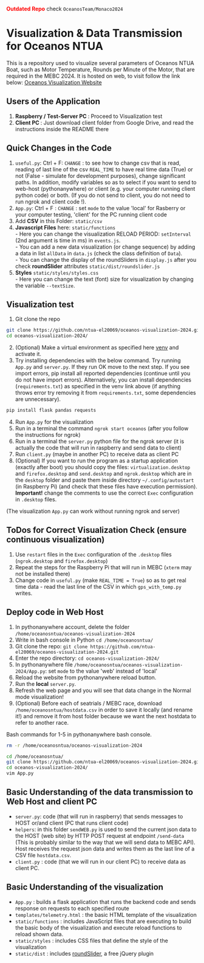  <span style="color: red;"> **Outdated Repo** </span>
check `OceanosTeam/Monaco2024`
# Visualization & Data Transmission for Oceanos NTUA 

This is a repository used to visualize several parameters of Oceanos NTUA Boat, 
such as Motor Temperature, Rounds per Minute of the Motor, that are required in
the MEBC 2024. It is hosted on web, to visit follow the link below:
[Oceanos Visualization Website](http://oceanosntua.pythonanywhere.com/)

## Users of the Application

1. <strong> Raspberry / Test-Server PC </strong> : Proceed to Visualization test
2. <strong> Client PC </strong> : Just download client folder from Google Drive, and read the instructions inside the README there

## Quick Changes in the Code 

1. `useful.py`: Ctrl + F: `CHANGE` : to see how to change csv that is read, reading of last line of the csv `REAL_TIME` to have real time data (True) or not (False - simulate for development purposes), change significant paths. 
In addition, modify variables so as to select if you want to send to web-host (pythonanywhere) or client (e.g. your computer running client python code) or both. (If you do not send to client, you do not need to run ngrok and client code !). 
2. `App.py`: Ctrl + F : `CHANGE` : set `mode` to the value 'local' for Rasberry or your computer testing, 'client' for the PC running client code
3. Add <strong>CSV</strong> in this Folder: `static/csv`   
4. <strong>Javascript Files</strong> here: `static/functions` <br>
        - Here you can change the visualization RELOAD PERIOD: `setInterval` (2nd argument is time in ms) in `events.js`. <br>
        - You can add a new data visualization (or change sequence) by adding a data in list `allData` in `data.js` (check the class definition of `Data`). <br>
        - You can change the display of the roundSliders in `display.js` after you check <strong>roundSlider</strong> attributes `static/dist/roundslider.js` <br>
5. <strong>Styles</strong> `static/styles/styles.css` <br>
        - Here you can change the text (font) size for visualization by changing the variable `--textSize`.

## Visualization test

1. Git clone the repo 
```bash
git clone https://github.com/ntua-el20069/oceanos-visualization-2024.git
cd oceanos-visualization-2024/
```
2. (Optional) Make a virtual environment as specified here [venv](https://packaging.python.org/en/latest/guides/installing-using-pip-and-virtual-environments/) and activate it.
3. Try installing dependencies with the below command. Try running `App.py` and `server.py`. If they run OK move to the next step.
If you see import errors, pip install all reported dependencies (continue until you do not have import errors).
Alternatively, you can install dependencies (`requirements.txt`) as specified in the venv link above (if anything throws error try removing it from `requirements.txt`, some dependencies are unnecessary).
```bash
pip install flask pandas requests
```
4. Run `App.py` for the visualization 
5. Run in a terminal the command `ngrok start oceanos` (after you follow the instructions for ngrok)
6. Run in a terminal the `server.py` python file for the ngrok server (it is actually the code that will run in raspberry and send data to client)
7. Run `client.py` (maybe in another PC) to receive data as client PC
8. (Optional) If you want to run the program as a startup application (exactly after boot) you should copy the files: `virtualization.desktop` and `firefox.desktop` and `send.desktop` and `ngrok.desktop` which are in the `desktop` folder and paste them inside directory `~/.config/autostart` (in Raspberry Pi) (and check that these files have execution permission). <strong>Important!</strong> change the comments to use the correct `Exec` configuration in `.desktop` files.

(The visualization `App.py` can work without running ngrok and server)

## ToDos for Correct Visualization Check (ensure continuous visualization)

1. Use `restart` files in the `Exec` configuration of the `.desktop` files (`ngrok.desktop` and `firefox.desktop`)
2. Repeat the steps for the Raspberry Pi that will run in MEBC (`xterm` may not be installed there)
3. Change code in `useful.py` (make `REAL_TIME = True`) so as to get real time data - read the last line of the CSV in which `gps_with_temp.py` writes.

## Deploy code in Web Host

1. In pythonanywhere account, delete the folder `/home/oceanosntua/oceanos-visualization-2024`
2. Write in bash console in Python `cd /home/oceanosntua/`
3. Git clone the repo: `git clone https://github.com/ntua-el20069/oceanos-visualization-2024.git`
4. Enter the repo directory: `cd oceanos-visualization-2024/`
5. In pythonanywhere file `/home/oceanosntua/oceanos-visualization-2024/App.py`: set `mode` to the value 'web' instead of 'local'
6. Reload the website from pythonanywhere reload button.
7. Run the <strong>local</strong> `server.py`.
8. Refresh the web page and you will see that data change in the Normal mode visualization!
9. (Optional) Before each of seatrials / MEBC race, download `/home/oceanosntua/hostdata.csv` in order to save it locally (and rename it!) and remove it from host folder because we want the next hostdata to refer to another race.

Bash commands for 1-5 in pythonanywhere bash console.
```bash
rm -r /home/oceanosntua/oceanos-visualization-2024
```
```bash
cd /home/oceanosntua/
git clone https://github.com/ntua-el20069/oceanos-visualization-2024.git
cd oceanos-visualization-2024/
vim App.py
```

## Basic Understanding of the data transmission to Web Host and client PC

- `server.py`:  code (that will run in raspberry) that sends messages to HOST or/and client (PC that runs client code)
- `helpers`: in this folder `sendWEB.py` is used to send the current json data to the HOST (web site) by HTTP POST request at endpoint `/send-data`  (This is probably similar to the way that we will send data to MEBC API). Host receives the request json data and writes them as the last line of a CSV file `hostdata.csv`.
- `client.py` : code (that we will run in our client PC) to receive data as client PC.

## Basic Understanding of the visualization

- `App.py` : builds a flask application that runs the backend code and sends response on requests to each specified route
- `templates/telemetry.html` : the basic HTML template of the visualization
- `static/functions` : includes JavaScript files that are executing to build the basic body of the visualization and execute reload functions to reload shown data. 
- `static/styles` : includes CSS files that define the style of the visualization
- `static/dist` : includes [roundSlider](https://github.com/soundar24/roundSlider.git), a free jQuery plugin
